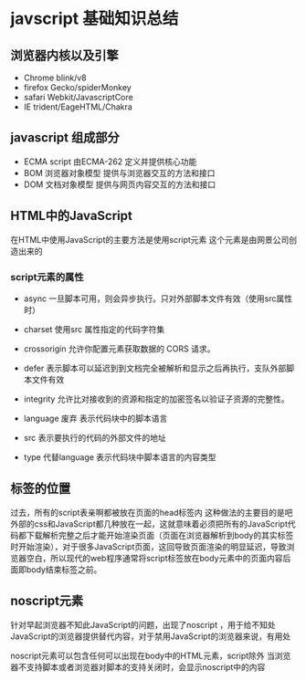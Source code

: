# **javscript 基础知识总结**

## 浏览器内核以及引擎

- Chrome  blink/v8
- firefox Gecko/spiderMonkey
- safari  Webkit/JavascriptCore
- IE trident/EageHTML/Chakra

## javascript 组成部分

- ECMA script  由ECMA-262 定义并提供核心功能
- BOM  浏览器对象模型 提供与浏览器交互的方法和接口
- DOM 文档对象模型 提供与网页内容交互的方法和接口  

## HTML中的JavaScript 

在HTML中使用JavaScript的主要方法是使用script元素 这个元素是由网景公司创造出来的

### script元素的属性

- async  一旦脚本可用，则会异步执行。只对外部脚本文件有效（使用src属性时）

- charset 使用src 属性指定的代码字符集

- crossorigin  允许你配置元素获取数据的 CORS 请求。  

- defer 表示脚本可以延迟到到文档完全被解析和显示之后再执行，支队外部脚本文件有效

- integrity 允许比对接收到的资源和指定的加密签名以验证子资源的完整性。

- language 废弃 表示代码块中的脚本语言

- src 表示要执行的代码的外部文件的地址

- type 代替language 表示代码块中脚本语言的内容类型

  

## 标签的位置

过去，所有的script表亲啊都被放在页面的head标签内 这种做法的主要目的是吧外部的css和JavaScript都几种放在一起，这就意味着必须把所有的JavaScript代码都下载解析完整之后才能开始渲染页面（页面在浏览器解析到body的其实标签时开始渲染），对于很多JavaScript页面，这回导致页面渲染的明显延迟，导致浏览器空白，所以现代的web程序通常将script标签放在body元素中的页面内容后面即body结束标签之前。

## noscript元素

针对早起浏览器不知此JavaScript的问题，出现了noscript ，用于给不知处JavaScript的浏览器提供替代内容，对于禁用JavaScript的浏览器来说，有用处

noscript元素可以包含任何可以出现在body中的HTML元素，script除外 当浏览器不支持脚本或者浏览器对脚本的支持关闭时，会显示noscript中的内容